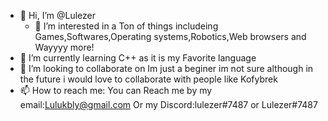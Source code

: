 - 👋 Hi, I’m @Lulezer
  - 👀 I’m interested in a Ton of things includeing Games,Softwares,Operating systems,Robotics,Web browsers and Wayyyy more!
- 🌱 I’m currently learning C++ as it is my Favorite language
- 💞️ I’m looking to collaborate on Im just a beginer im not sure although in the future i would love to collaborate with people like Kofybrek
- 📫 How to reach me: You can Reach me by my email:Lulukbly@gmail.com Or my Discord:lulezer#7487 or Lulezer#7487

<!---
Lulezer/Lulezer is a ✨ special ✨ repository because its `README.md` (this file) appears on your GitHub profile.
You can click the Preview link to take a look at your changes.
--->
